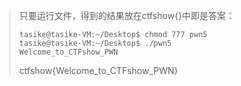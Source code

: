 > 只要运行文件，得到的结果放在ctfshow{}中即是答案：
>
> ```
> tasike@tasike-VM:~/Desktop$ chmod 777 pwn5
> tasike@tasike-VM:~/Desktop$ ./pwn5
> Welcome_to_CTFshow_PWN
> ```
>
> ctfshow{Welcome_to_CTFshow_PWN}